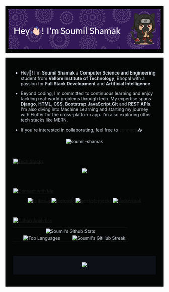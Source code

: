 <!-- Header Image -->
<p align="center" style="background-color:#040505; padding: 10px;">
    <img src="./github-header.png" alt="Header" />
</p>

<div style="background-color:#040505; color:#c9d1d9; padding:25px;">

<ul>
  <li>  
    <p>Hey👋! I'm <b>Soumil Shamak</b> a <b>Computer Science and Engineering</b> student from <b>Vellore Institute of Technology</b>, Bhopal with a passion for <b>Full Stack Development</b> and <b>Artificial Intelligence</b>.</p>
  </li>
  <li>
    <p>Beyond coding, I'm committed to continuous learning and enjoy tackling real-world problems through tech. My expertise spans <b>Django</b>, <b>HTML</b>, <b>CSS</b>, <b>Bootstrap</b>,<b>JavaScript</b>,<b>Git</b> and <b>REST APIs</b>. I'm also diving into Machine Learning and starting my journey with Flutter for the cross-platform app. I'm also exploring other tech stacks like MERN.</p>
  </li>
  <li>
    <p>If you're interested in collaborating, feel free to <a href="https://www.linkedin.com/in/soumil-shamak" target="_blank">connect!</a>📥</p>
  </li>
</ul>
<p align="center"> <img height="30px" src="https://komarev.com/ghpvc/?username=shamak24&label=Profile%20views&color=883edf&style=for-the-badge&abbreviated=true" alt="soumil-shamak" /> </p>
<br>

[![Tech Stacks](https://readme-typing-svg.demolab.com?font=Kanit&weight=500&size=40&duration=4000&pause=5000&color=883EDF&width=435&height=60&lines=%F0%9F%A7%B0+Tech+Stacks)](https://git.io/typing-svg)
<p align="center">
  <a href="https://skillicons.dev">
    <img src="https://skillicons.dev/icons?i=py,cpp,java,js,html,css,bootstrap,tailwind,django,git,github,figma,mysql,npm,nodejs,vite,postgres,react,express,sqlite,dart,flutter,vscode,idea,yarn,bun,vercel,matlab,jquery,gcp&perline=10" />
  </a>
</p>
<br>

[![Connect with Me](https://readme-typing-svg.demolab.com?font=Kanit&weight=500&size=40&duration=4000&pause=5000&color=883EDF&width=435&height=70&lines=%F0%9F%94%97+Connect+with+Me)](https://git.io/typing-svg)

<p align="center">
    <a href="https://linkedin.com/in/soumil-shamak" target="_blank"><img alt="LinkedIn" src="https://img.shields.io/badge/LinkedIn-0077B5?style=for-the-badge&logo=linkedin&logoColor=black" /></a>
    <a href="https://leetcode.com/u/rishitroyr2535/" target="_blank"><img alt="leetcode" src="https://img.shields.io/badge/-LeetCode-FFA116?style=for-the-badge&logo=LeetCode&logoColor=black" /></a>
    <a href="https://www.geeksforgeeks.org/user/rishitroqcix/" target="_blank"><img alt="geeksforgeeks" src="https://img.shields.io/badge/GeeksforGeeks-298D46?style=for-the-badge&logo=geeksforgeeks&logoColor=white" /></a>
    <a href="https://www.hackerrank.com/profile/rishitroyr2535" target="_blank"><img alt="hackerrank" src="https://img.shields.io/badge/-Hackerrank-2EC866?style=for-the-badge&logo=HackerRank&logoColor=white" /></a>
</p>
<br>

[![Github Analytics](https://readme-typing-svg.demolab.com?font=Kanit&weight=500&size=40&duration=4000&pause=5000&color=883EDF&width=435&height=70&lines=%F0%9F%93%88+GitHub+Analytics)](https://git.io/typing-svg)

<table width="100%" align="center">
  <tr>
    <td colspan="2" align="center">
      <img src="https://github-readme-stats-kv.vercel.app/api?username=shamak24&theme=midnight-purple&show_icons=true&count_private=true&hide_border=true" width="95%" alt="Soumil's Github Stats" />
    </td>
  </tr>
  
  <tr>
    <td align="center" width="50%">
      <img src="https://github-readme-stats-kv.vercel.app/api/top-langs?username=shamak24&show_icons=true&theme=midnight-purple&locale=en&layout=compact&hide_border=true" width="95%" alt="Top Languages" />
    </td>
    <td align="center" width="50%">
      <img src="https://github-readme-streak-stats.herokuapp.com/?user=shamak24&theme=midnight-purple&hide_border=true" width="100%" alt="Soumil's GitHub Streak" />
    </td>
  </tr>
</table>

<br>

<!-- Footer -->
<p align="center" style="background-color:#0d1117; padding:20px;">
    <img src="https://capsule-render.vercel.app/api?type=waving&height=150&color=883edf&reversal=false&section=footer&animation=fadeIn&descAlign=76"/>
</p>

</div>
